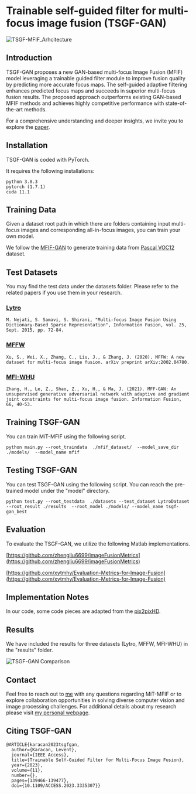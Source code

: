 # Trainable self-guided filter for multi-focus image fusion (TSGF-GAN)

![TSGF-MFIF_Arhcitecture](https://github.com/leventkaracan/TSGF-GAN/assets/2334419/3e823583-12ad-40c1-ab99-7427bc6ac590)

## Introduction

TSGF-GAN proposes a new GAN-based multi-focus Image Fusion (MFIF) model leveraging a trainable guided filter module to improve fusion quality by predicting more accurate focus maps. The self-guided adaptive filtering enhances predicted focus maps and succeeds in superior multi-focus fusion results. The proposed approach outperforms existing GAN-based MFIF methods and achieves highly competitive performance with state-of-the-art methods. 

For a comprehensive understanding and deeper insights, we invite you to explore the [paper](https://ieeexplore.ieee.org/abstract/document/10325460).


## Installation

TSGF-GAN is coded with PyTorch.

It requires the following installations:

```
python 3.8.3
pytorch (1.7.1)
cuda 11.1
```


## Training Data

Given a dataset root path in which there are folders containing input multi-focus images and corresponding all-in-focus images, you can train your own model.

We follow the [MFIF-GAN](https://github.com/ycwang-libra/MFIF-GAN) to generate training data from [Pascal VOC12](https://pjreddie.com/projects/pascal-voc-dataset-mirror/) dataset.

## Test Datasets

You may find the test data under the datasets folder. Please refer to the related papers if you use them in your research.

### [Lytro](https://github.com/xingchenzhang/MFIFB)
```M. Nejati, S. Samavi, S. Shirani, "Multi-focus Image Fusion Using Dictionary-Based Sparse Representation", Information Fusion, vol. 25, Sept. 2015, pp. 72-84. ```

### [MFFW](https://github.com/xingchenzhang/MFIFB)
```Xu, S., Wei, X., Zhang, C., Liu, J., & Zhang, J. (2020). MFFW: A new dataset for multi-focus image fusion. arXiv preprint arXiv:2002.04780.```

### [MFI-WHU](https://github.com/HaoZhang1018/MFI-WHU)

```Zhang, H., Le, Z., Shao, Z., Xu, H., & Ma, J. (2021). MFF-GAN: An unsupervised generative adversarial network with adaptive and gradient joint constraints for multi-focus image fusion. Information Fusion, 66, 40-53.```

 
## Training TSGF-GAN

You can train MiT-MFIF using the following script. 

`python main.py --root_traindata  ./mfif_dataset/  --model_save_dir ./models/  --model_name mfif`

## Testing TSGF-GAN

You can test TSGF-GAN using the following script. You can reach the pre-trained model under the "model" directory.

`python test.py --root_testdata  ./datasets --test_dataset LytroDataset --root_result ./results  --root_model ./models/ --model_name tsgf-gan_best`

## Evaluation

To evaluate the TSGF-GAN, we utilize the following Matlab implementations.

 [https://github.com/zhengliu6699/imageFusionMetrics](https://github.com/zhengliu6699/imageFusionMetrics)
 
 [https://github.com/xytmhy/Evaluation-Metrics-for-Image-Fusion](https://github.com/xytmhy/Evaluation-Metrics-for-Image-Fusion)


## Implementation Notes

In our code, some code pieces are adapted from the [pix2pixHD](https://github.com/NVIDIA/pix2pixHD).

## Results

We have included the results for three datasets (Lytro, MFFW, MFI-WHU) in the "results" folder.

![TSGF-GAN Comparison](https://github.com/leventkaracan/TSGF-GAN/assets/2334419/8a1ab6f2-980a-42df-a487-34fd4e9b59a4)

## Contact

Feel free to reach out to [me](mailto:leventkaracan87@gmail.com) with any questions regarding MiT-MFIF or to explore collaboration opportunities in solving diverse computer vision and image processing challenges. For additional details about my research please visit [my personal webpage](https://leventkaracan.github.io/).

## Citing TSGF-GAN

```
@ARTICLE{karacan2023tsgfgan,
  author={Karacan, Levent},
  journal={IEEE Access}, 
  title={Trainable Self-Guided Filter for Multi-Focus Image Fusion}, 
  year={2023},
  volume={11},
  number={},
  pages={139466-139477},
  doi={10.1109/ACCESS.2023.3335307}}
```

